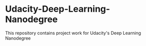 # Udacity-Deep-Learning-Nanodegree
This repository contains project work for Udacity's Deep Learning Nanodegree

